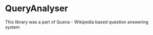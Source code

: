 QueryAnalyser
=============

This library was a part of Quena - Wikipedia based question answering system
